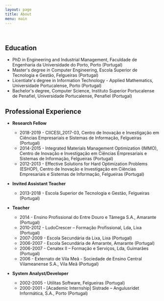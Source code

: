 ```yaml
---
layout: page
title: About
menu: main
---
```


&nbsp;

## Education

* PhD in Engineering and Industrial Management, Faculdade de Engenharia da Universidade do Porto, Porto (Portugal)
* Master's degree in Computer Engineering, Escola Superior de Tecnologia e Gestão, Felgueiras (Portugal)
* Licentiate's degree in Information Technology - Applied Mathematics, Universidade Portucalense, Porto (Portugal)
* Bachelor's degree, Computer Science, Instituto Superior Portucalense de Penafiel, Universidade Portucalense, Penafiel (Portugal)

## Professional Experience

* __Research Fellow__
  * 2018-2019 - CIICESI_2017-03, Centro de Inovação e Investigação em Ciências Empresariais e Sistemas de Informação, Felgueiras (Portugal)
  * 2014-2015 - Integrated Materials Management Optimization (IMMO), Centro de Inovação e Investigação em Ciências Empresariais e Sistemas de Informação, Felgueiras (Portugal)
  * 2012-2013 - Effective Solutions for Hard Optimization Problems (ESHOP), Centro de Inovação e Investigação em Ciências Empresariais e Sistemas de Informação, Felgueiras (Portugal)

* __Invited Assistant Teacher__
  * 2013-2018 - Escola Superior de Tecnologia e Gestão, Felgueiras (Portugal)

* __Teacher__
  * 2014 - Ensino Profissional do Entre Douro e Tâmega S.A., Amarante (Portugal)
  * 2010-2012 - LudoCrescer – Formação Profissional, Lda, Lixa (Portugal)
  * 2007-2009 - Escola Secundária da Lixa, Lixa (Portugal)
  * 2006-2007 - Escola Secundária de Amarante, Amarante (Portugal)
  * 2006-2007 - Cenatex II – Formação e Serviços, Lda, Guimarães (Portugal)
  * 2006 - Externato de Vila Meã - Sociedade de Ensino Central Vilameanense S.A., Vila Meã (Portugal)

* __System Analyst/Developer__
  * 2002-2005 - Utilitas Software, Felgueiras (Portugal)
  * 2000-2001 - [Academic Internship] Sistrade – Angulusridet Informática, S.A., Porto (Portugal)
